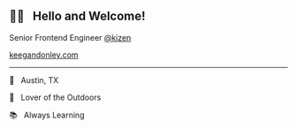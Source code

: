 ## 👋🏼 &nbsp; Hello and Welcome!

Senior Frontend Engineer [@kizen](https://github.com/kizen)

[keegandonley.com](https://keegandonley.com)

<hr>

🌵 &nbsp; Austin, TX

🌲 &nbsp; Lover of the Outdoors

📚 &nbsp; Always Learning
